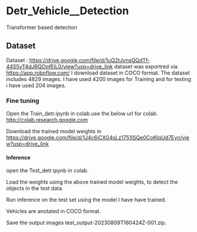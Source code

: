 # Detr_Vehicle__Detection
Transformer based detection 

## Dataset

Dataset : https://drive.google.com/file/d/1uQ2tJvnsQQdTf-44S5vT4dJRQOpfEjL0/view?usp=drive_link
dataset was exportred via https://app.roboflow.com/ I download dataset in COCO format.
The dataset includes 4829 images. I have used 4200 images for Training and for testing i have used 204 images.

### Fine tuning

Open the Train_detr.ipynb in colab.use the below url for colab. http://colab.research.google.com

Download the trained model weights in https://drive.google.com/file/d/1J4c6iCXG4sLz1751lSQe0CoKIqUd7Eyn/view?usp=drive_link

#### Inference

open the Test_detr.ipynb in colab.

Load the weights using the above trained model weights, to detect the objects in the test data.

Run inference on the test set using the model I have have trained.

Vehicles are anotated in COCO format.

Save the output images test_output-20230809T160424Z-001.zip.
